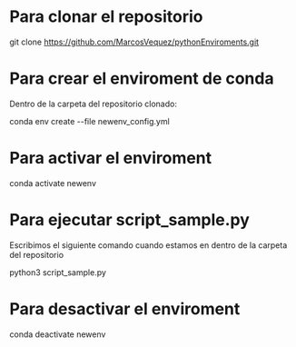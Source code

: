 # Para clonar el repositorio

git clone https://github.com/MarcosVequez/pythonEnviroments.git

# Para crear el enviroment de conda 

Dentro de la carpeta del repositorio clonado:

   conda env create --file newenv_config.yml

# Para activar el enviroment

   conda activate newenv

# Para ejecutar script_sample.py

Escribimos el siguiente comando cuando estamos en dentro de la carpeta del repositorio

   python3 script_sample.py

# Para desactivar el enviroment

   conda deactivate newenv

